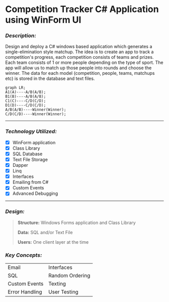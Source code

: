 # Competition Tracker C# Application using WinForm UI

### _Description:_

Design and deploy a C# windows based application which generates a single-elimination style matchup. The idea is to create an app to track a competition's progress, each competition consists of teams and prizes. Each team consists of 1 or more people depending on the type of sport. The app will allow us to match up those people into rounds and choose the winner. The data for each model (competition, people, teams, matchups etc) is stored in the database and text files.

```mermaid
graph LR;
A1(A)----A/B(A/B);
B1(B)----A/B(A/B);
C1(C)----C/D(C/D);
D1(D)----C/D(C/D);
A/B(A/B)----Winner(Winner);
C/D(C/D)----Winner(Winner);
```

---

### _Technology Utilized:_

*   [x] WinForm application
*   [x] Class Library
*   [x] SQL Database
*   [x] Text File Storage
*   [x] Dapper
*   [x] Linq
*   [x] Interfaces
*   [x] Emailing from C#
*   [x] Custom Events
*   [x] Advanced Debugging

---

### _Design:_

> **Structure:** Windows Forms application and Class Library
> 
> **Data:** SQL and/or Text File
> 
> **Users:** One client layer at the time

### _Key Concepts:_

<table><tbody><tr><td>Email</td><td>Interfaces</td></tr><tr><td>SQL</td><td>Random Ordering</td></tr><tr><td>Custom Events</td><td>Texting</td></tr><tr><td>Error Handling</td><td>User Testing</td></tr></tbody></table>
